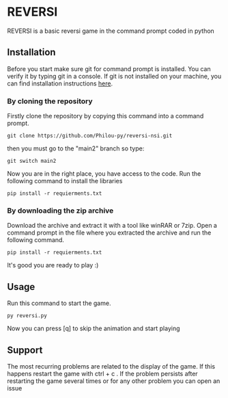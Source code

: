 ﻿REVERSI
=======
REVERSI is a basic reversi game in the command prompt coded in python

Installation
-------
Before you start make sure git for command prompt is installed. You can verify it by typing git in a console. If git is not installed on your machine, you can find installation instructions [here](https://github.com/git-guides/install-git#:~:text=To%20install%20Git,%20navigate%20to,installation%20by%20typing:%20git%20version%20.).

<h3>By cloning the repository</h3>

Firstly clone the repository by copying this command into a command prompt.
```
git clone https://github.com/Philou-py/reversi-nsi.git
```
then you must go to the "main2" branch so type:
```
git switch main2
```
Now you are in the right place, you have access to the code. Run the following command to install the libraries
```
pip install -r requierments.txt
```
<h3>By downloading the zip archive</h3>

Download the archive and extract it with a tool like winRAR or 7zip. Open a command prompt in the file where you extracted the archive and run the following command.
```
pip install -r requierments.txt
```

It's good you are ready to play :)

Usage
-------
Run this command to start the game.
```
py reversi.py
```
Now you can press [q] to skip the animation and start playing

Support
-------
The most recurring problems are related to the display of the game. If this happens restart the game with ctrl + c . If the problem persists after restarting the game several times or for any other problem you can open an issue


